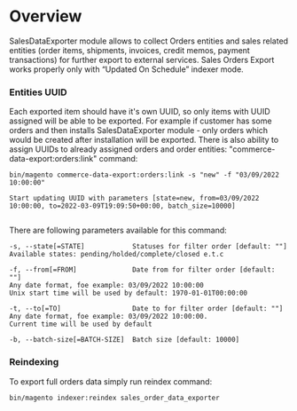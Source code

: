# Overview
SalesDataExporter module allows to collect Orders entities and sales related entities (order items, shipments, invoices, credit memos, payment transactions) for further export to external services.
Sales Orders Export works properly only with “Updated On Schedule” indexer mode.
### Entities UUID
Each exported item should have it's own UUID, so only items with UUID assigned will be able to be exported. For example if customer has some orders and then installs SalesDataExporter module - only orders which would be created after installation will be exported.
There is also ability to assign UUIDs to already assigned orders and order entities: "commerce-data-export:orders:link" command:

```shell
bin/magento commerce-data-export:orders:link -s "new" -f "03/09/2022 10:00:00"

Start updating UUID with parameters [state=new, from=03/09/2022 10:00:00, to=2022-03-09T19:09:50+00:00, batch_size=10000]


```

There are following parameters available for this command:
```shell
-s, --state[=STATE]            Statuses for filter order [default: ""]
Available states: pending/holded/complete/closed e.t.c

-f, --from[=FROM]              Date from for filter order [default: ""]
Any date format, foe example: 03/09/2022 10:00:00
Unix start time will be used by default: 1970-01-01T00:00:00

-t, --to[=TO]                  Date to for filter order [default: ""]
Any date format, foe example: 03/09/2022 10:00:00.
Current time will be used by default

-b, --batch-size[=BATCH-SIZE]  Batch size [default: 10000]
```

### Reindexing
To export full orders data simply run reindex command:
```shell
bin/magento indexer:reindex sales_order_data_exporter
```
